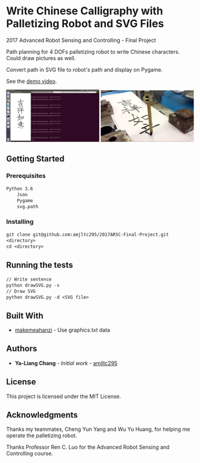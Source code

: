 # Write Chinese Calligraphy with Palletizing Robot and SVG Files

2017 Advanced Robot Sensing and Controlling - Final Project

Path planning for 4 DOFs palletizing robot to write Chinese characters. Could draw pictures as well.

Convert path in SVG file to robot's path and display on Pygame.

See the [demo video](https://www.youtube.com/watch?v=yH4Tf5Qy-iw&feature=youtu.be).

<img src="/images/program_example.png" alt="Drawing" style="width: 250px;"/>

<img src="/images/robot_writing.png" alt="Drawing" style="width: 250px;"/>



## Getting Started

### Prerequisites
```
Python 3.6
    Json
    Pygame
    svg.path
```

### Installing

```
git clone git@github.com:amjltc295/2017ARSC-Final-Project.git <directory> 
cd <directory>
```


## Running the tests

```
// Write sentence
python drawSVG.py -s
// Draw SVG
python drawSVG.py -d <SVG file>
```


## Built With

* [makemeahanzi](https://github.com/skishore/makemeahanzi) - Use graphics.txt data



## Authors

* **Ya-Liang Chang** - *Initial work* - [amjltc295](https://github.com/amjltc295)



## License

This project is licensed under the MIT License.



## Acknowledgments

Thanks my teammates, Cheng Yun Yang and  Wu Yu Huang, for helping me operate the palletizing robot.

Thanks Professor Ren C. Luo for the Advanced Robot Sensing and Controlling course.


